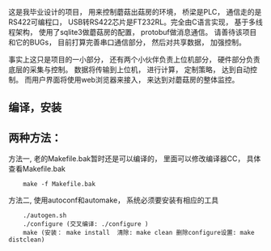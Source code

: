 这是我毕业设计的项目， 用来控制蘑菇出菇房的环境， 桥梁是PLC， 通信走的是RS422可编程口， USB转RS422芯片是FT232RL。完全由C语言实现， 基于多线程架构， 使用了sqlite3做蘑菇房的配置， protobuf做消息通信。 请善待该项目和它的BUGs， 目前打算完善串口通信部分， 然后对共享数据， 加强控制。

事实上这只是项目的一小部分， 还有两个小伙伴负责上位机部分， 硬件部分负责底层的采集与控制。 数据将传输到上位机， 进行计算， 定制策略， 达到自动控制。 而用户界面将使用web浏览器来接入， 来达到对蘑菇房的整体监控。

## 编译，安装

## 两种方法：

方法一, 老的Makefile.bak暂时还是可以编译的， 里面可以修改编译器CC， 具体查看Makefile.bak

```
	make -f Makefile.bak
```

方法二, 使用autoconf和automake， 系统必须要安装有相应的工具

```
	./autogen.sh
	./configure (交叉编译: ./configure )
	make (安装： make install  清除: make clean 删除configure设置: make distclean)
```
